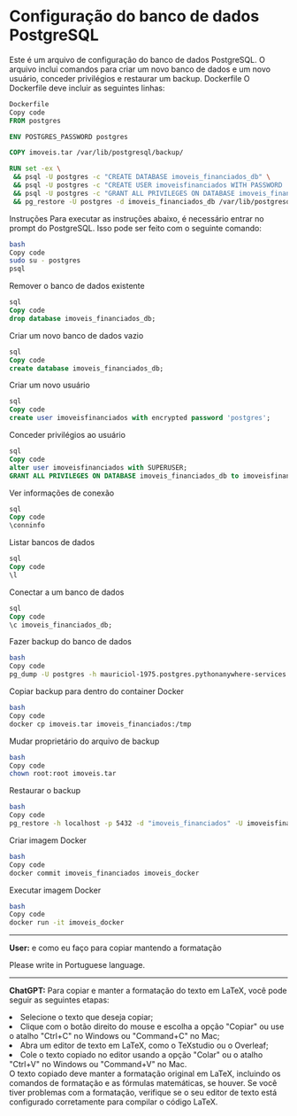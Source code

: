 # Configuração do banco de dados PostgreSQL
Este é um arquivo de configuração do banco de dados PostgreSQL. O arquivo inclui comandos para criar um novo banco de dados e um novo usuário, conceder privilégios e restaurar um backup.
Dockerfile
O Dockerfile deve incluir as seguintes linhas:
```Dockerfile
Dockerfile
Copy code
FROM postgres

ENV POSTGRES_PASSWORD postgres

COPY imoveis.tar /var/lib/postgresql/backup/

RUN set -ex \
 && psql -U postgres -c "CREATE DATABASE imoveis_financiados_db" \
 && psql -U postgres -c "CREATE USER imoveisfinanciados WITH PASSWORD 'postgres'" \
 && psql -U postgres -c "GRANT ALL PRIVILEGES ON DATABASE imoveis_financiados_db TO imoveisfinanciados" \
 && pg_restore -U postgres -d imoveis_financiados_db /var/lib/postgresql/backup/imoveis.tar
```
Instruções
Para executar as instruções abaixo, é necessário entrar no prompt do PostgreSQL. Isso pode ser feito com o seguinte comando:
```bash
bash
Copy code
sudo su - postgres
psql
```
Remover o banco de dados existente
```sql
sql
Copy code
drop database imoveis_financiados_db;
```
Criar um novo banco de dados vazio
```sql
sql
Copy code
create database imoveis_financiados_db;
```
Criar um novo usuário
```sql
sql
Copy code
create user imoveisfinanciados with encrypted password 'postgres';
```
Conceder privilégios ao usuário
```sql
sql
Copy code
alter user imoveisfinanciados with SUPERUSER;
GRANT ALL PRIVILEGES ON DATABASE imoveis_financiados_db to imoveisfinanciados;
```
Ver informações de conexão
```sql
sql
Copy code
\conninfo
```
Listar bancos de dados
```sql
sql
Copy code
\l
```
Conectar a um banco de dados
```sql
sql
Copy code
\c imoveis_financiados_db;
```
Fazer backup do banco de dados
```bash
bash
Copy code
pg_dump -U postgres -h mauriciol-1975.postgres.pythonanywhere-services.com -p 11975 -d imoveis_financiados_db --clean --no-privileges --no-owner --verbose --file teste.tar
```
Copiar backup para dentro do container Docker
```bash
bash
Copy code
docker cp imoveis.tar imoveis_financiados:/tmp
```
Mudar proprietário do arquivo de backup
```bash
bash
Copy code
chown root:root imoveis.tar
```
Restaurar o backup
```bash
bash
Copy code
pg_restore -h localhost -p 5432 -d "imoveis_financiados" -U imoveisfinanciados -v "imoveis.tar" > log_dump.log
```
Criar imagem Docker
```bash
bash
Copy code
docker commit imoveis_financiados imoveis_docker
```
Executar imagem Docker
```bash
bash
Copy code
docker run -it imoveis_docker
```

---

**User:**
e como eu faço para copiar mantendo a formatação 

Please write in Portuguese language.

---

**ChatGPT:**
Para copiar e manter a formatação do texto em LaTeX, você pode seguir as seguintes etapas:
<li>Selecione o texto que deseja copiar;</li><li>Clique com o botão direito do mouse e escolha a opção "Copiar" ou use o atalho "Ctrl+C" no Windows ou "Command+C" no Mac;</li><li>Abra um editor de texto em LaTeX, como o TeXstudio ou o Overleaf;</li><li>Cole o texto copiado no editor usando a opção "Colar" ou o atalho "Ctrl+V" no Windows ou "Command+V" no Mac.</li>
O texto copiado deve manter a formatação original em LaTeX, incluindo os comandos de formatação e as fórmulas matemáticas, se houver. Se você tiver problemas com a formatação, verifique se o seu editor de texto está configurado corretamente para compilar o código LaTeX.